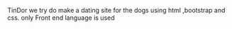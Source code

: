 TinDor 
we try do make a dating site for the dogs using html ,bootstrap and css.
only Front end language is used
